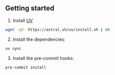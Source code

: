 ## Getting started

1. Install [UV](https://docs.astral.sh/uv/)

```bash
wget -qO- https://astral.sh/uv/install.sh | sh
```

2. Install the dependencies:

```bash
uv sync
```

3. Install the pre-commit hooks:

```bash
pre-commit install
```
